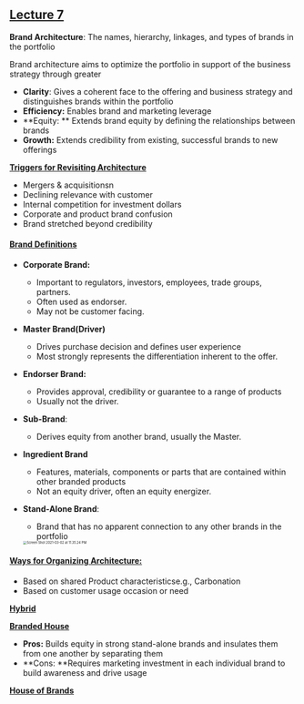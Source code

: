 ## **<u>Lecture 7</u>**

**Brand Architecture**: The names, hierarchy, linkages, and types of brands in the portfolio 

Brand architecture aims to optimize the portfolio in support of the business strategy through greater

- **Clarity**: Gives a coherent face to the offering and business strategy and distinguishes brands within the portfolio
- **Efficiency:** Enables brand and marketing leverage
- **Equity: ** Extends brand equity by defining the relationships between brands
- **Growth:** Extends credibility from existing, successful brands to new offerings

**<u>Triggers for Revisiting Architecture</u>** 

- Mergers & acquisitionsn
- Declining relevance with customer
- Internal competition for investment dollars
- Corporate and product brand confusion 
- Brand stretched beyond credibility

#### **<u>Brand Definitions</u>**

- **Corporate Brand:** 

  - Important to regulators, investors, employees, trade groups, partners. 
  - Often used as endorser.
  - May not be customer facing. 

- **Master Brand(Driver)**

  - Drives purchase decision and defines user experience
  - Most strongly represents the differentiation inherent to the offer.

- **Endorser Brand:**

  - Provides approval, credibility or guarantee to a range of products
  - Usually not the driver.

- **Sub-Brand**:

  - Derives equity from another brand, usually the Master.

- **Ingredient Brand**

  - Features, materials, components or parts that are contained within other branded products
  - Not an equity driver, often an equity energizer.

- **Stand-Alone Brand**: 

  - Brand that has no apparent connection to any other brands in the portfolio

  <img src="/Users/ofirdvir/Desktop/Screen Shot 2021-03-02 at 11.35.24 PM.png" alt="Screen Shot 2021-03-02 at 11.35.24 PM" style="zoom:40%;" />

#### **<u>Ways for Organizing Architecture:</u>**

- Based on shared Product characteristicse.g., Carbonation
- Based on customer usage occasion or need



**<u>Hybrid</u>**

**<u>Branded House</u>**

- **Pros:** Builds equity in strong stand-alone brands and insulates them from one another by separating them
- **Cons: **Requires marketing investment in each individual brand to build awareness and drive usage

**<u>House of Brands</u>**